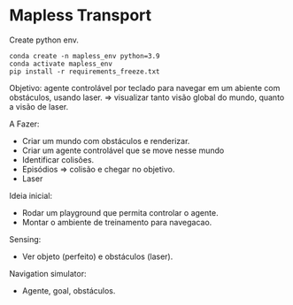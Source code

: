 # Mapless Transport

Create python env.
````
conda create -n mapless_env python=3.9
conda activate mapless_env
pip install -r requirements_freeze.txt
````


Objetivo: agente controlável por teclado para navegar em um abiente com obstáculos,
usando laser. => visualizar tanto visão global do mundo, quanto a visão de laser.

A Fazer:
- Criar um mundo com obstáculos e renderizar.
- Criar um agente controlável que se move nesse mundo
- Identificar colisões.
- Episódios => colisão e chegar no objetivo.
- Laser

Ideia inicial:
- Rodar um playground que permita controlar o agente.
- Montar o ambiente de treinamento para navegacao.

Sensing:
- Ver objeto (perfeito) e obstáculos (laser).

Navigation simulator:
- Agente, goal, obstáculos.